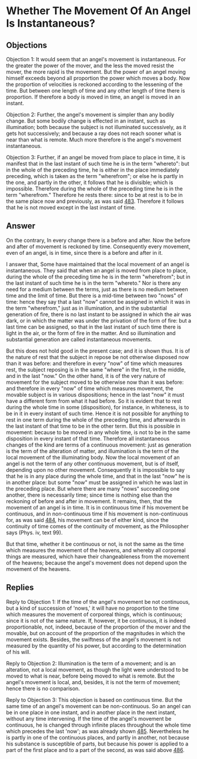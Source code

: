 # Whether The Movement Of An Angel Is Instantaneous?

## Objections

Objection 1: It would seem that an angel's movement is instantaneous. For the greater the power of the mover, and the less the moved resist the mover, the more rapid is the movement. But the power of an angel moving himself exceeds beyond all proportion the power which moves a body. Now the proportion of velocities is reckoned according to the lessening of the time. But between one length of time and any other length of time there is proportion. If therefore a body is moved in time, an angel is moved in an instant.

Objection 2: Further, the angel's movement is simpler than any bodily change. But some bodily change is effected in an instant, such as illumination; both because the subject is not illuminated successively, as it gets hot successively; and because a ray does not reach sooner what is near than what is remote. Much more therefore is the angel's movement instantaneous.

Objection 3: Further, if an angel be moved from place to place in time, it is manifest that in the last instant of such time he is in the term "whereto": but in the whole of the preceding time, he is either in the place immediately preceding, which is taken as the term "wherefrom"; or else he is partly in the one, and partly in the other, it follows that he is divisible; which is impossible. Therefore during the whole of the preceding time he is in the term "wherefrom." Therefore he rests there: since to be at rest is to be in the same place now and previously, as was said [483](A[2]). Therefore it follows that he is not moved except in the last instant of time.

## Answer

On the contrary, In every change there is a before and after. Now the before and after of movement is reckoned by time. Consequently every movement, even of an angel, is in time, since there is a before and after in it.

I answer that, Some have maintained that the local movement of an angel is instantaneous. They said that when an angel is moved from place to place, during the whole of the preceding time he is in the term "wherefrom"; but in the last instant of such time he is in the term "whereto." Nor is there any need for a medium between the terms, just as there is no medium between time and the limit of time. But there is a mid-time between two "nows" of time: hence they say that a last "now" cannot be assigned in which it was in the term "wherefrom," just as in illumination, and in the substantial generation of fire, there is no last instant to be assigned in which the air was dark, or in which the matter was under the privation of the form of fire: but a last time can be assigned, so that in the last instant of such time there is light in the air, or the form of fire in the matter. And so illumination and substantial generation are called instantaneous movements.

But this does not hold good in the present case; and it is shown thus. It is of the nature of rest that the subject in repose be not otherwise disposed now than it was before: and therefore in every "now" of time which measures rest, the subject reposing is in the same "where" in the first, in the middle, and in the last "now." On the other hand, it is of the very nature of movement for the subject moved to be otherwise now than it was before: and therefore in every "now" of time which measures movement, the movable subject is in various dispositions; hence in the last "now" it must have a different form from what it had before. So it is evident that to rest during the whole time in some (disposition), for instance, in whiteness, is to be in it in every instant of such time. Hence it is not possible for anything to rest in one term during the whole of the preceding time, and afterwards in the last instant of that time to be in the other term. But this is possible in movement: because to be moved in any whole time, is not to be in the same disposition in every instant of that time. Therefore all instantaneous changes of the kind are terms of a continuous movement: just as generation is the term of the alteration of matter, and illumination is the term of the local movement of the illuminating body. Now the local movement of an angel is not the term of any other continuous movement, but is of itself, depending upon no other movement. Consequently it is impossible to say that he is in any place during the whole time, and that in the last "now" he is in another place: but some "now" must be assigned in which he was last in the preceding place. But where there are many "nows" succeeding one another, there is necessarily time; since time is nothing else than the reckoning of before and after in movement. It remains, then, that the movement of an angel is in time. It is in continuous time if his movement be continuous, and in non-continuous time if his movement is non-continuous for, as was said [484](A[1]), his movement can be of either kind, since the continuity of time comes of the continuity of movement, as the Philosopher says (Phys. iv, text 99).

But that time, whether it be continuous or not, is not the same as the time which measures the movement of the heavens, and whereby all corporeal things are measured, which have their changeableness from the movement of the heavens; because the angel's movement does not depend upon the movement of the heavens.

## Replies

Reply to Objection 1: If the time of the angel's movement be not continuous, but a kind of succession of 'nows,' it will have no proportion to the time which measures the movement of corporeal things, which is continuous; since it is not of the same nature. If, however, it be continuous, it is indeed proportionable, not, indeed, because of the proportion of the mover and the movable, but on account of the proportion of the magnitudes in which the movement exists. Besides, the swiftness of the angel's movement is not measured by the quantity of his power, but according to the determination of his will.

Reply to Objection 2: Illumination is the term of a movement; and is an alteration, not a local movement, as though the light were understood to be moved to what is near, before being moved to what is remote. But the angel's movement is local, and, besides, it is not the term of movement; hence there is no comparison.

Reply to Objection 3: This objection is based on continuous time. But the same time of an angel's movement can be non-continuous. So an angel can be in one place in one instant, and in another place in the next instant, without any time intervening. If the time of the angel's movement be continuous, he is changed through infinite places throughout the whole time which precedes the last 'now'; as was already shown [485](A[2]). Nevertheless he is partly in one of the continuous places, and partly in another, not because his substance is susceptible of parts, but because his power is applied to a part of the first place and to a part of the second, as was said above [486](A[2]).